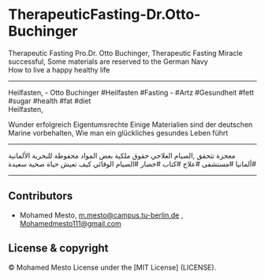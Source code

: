 # TherapeuticFasting-Dr.Otto-Buchinger
 Therapeutic Fasting Pro.Dr. Otto Buchinger, 
 Therapeutic Fasting
 Miracle successful,
 Some materials are reserved to the German Navy  
 How to live a happy healthy life
*********************************************************** 
Heilfasten, - Otto Buchinger #Heilfasten #Fasting - 
#Artz  #Gesundheit  #fett 
#sugar #health #fat  #diet  
Heilfasten,

Wunder erfolgreich
Eigentumsrechte Einige Materialien sind der deutschen Marine vorbehalten,
Wie man ein glückliches gesundes Leben führt  
 
 *********************************************************** 
 معجزة تتحقق ,الصيام العلاجي 
 حقوق ملكية بعض المواد محفوظة للبحرية الألمانية
 #ألمانيا #مستشفى #علاج #كتاب #خضار
 #الصيام الوقائي
 كيف تعيش حياة صحية سعيدة
 ***********************************************************
 
## Contributors
- Mohamed Mesto, m.mesto@campus.tu-berlin.de  , Mohamedmesto111@gmail.com

## License & copyright
© Mohamed Mesto
License under the [MIT License] (LICENSE).
